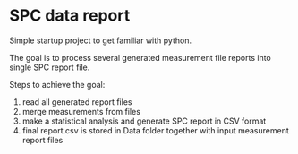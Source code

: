 # SPC data report
Simple startup project to get familiar with python.

The goal is to process several generated measurement file reports into single SPC report file.

Steps to achieve the goal:

1)  read all generated report files
2)  merge measurements from files
3)  make a statistical analysis and generate SPC report in CSV format
4)  final report.csv is stored in Data folder together with input measurement report files
